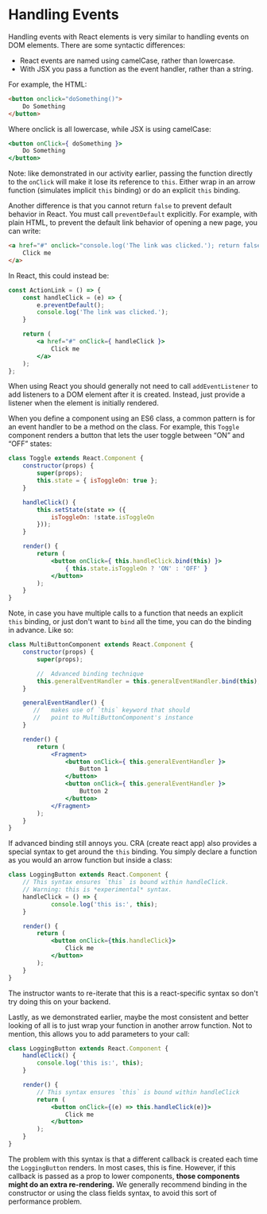 # Handling Events

Handling events with React elements is very similar to handling events on DOM elements. There are some syntactic differences:

- React events are named using camelCase, rather than lowercase.
- With JSX you pass a function as the event handler, rather than a string.

For example, the HTML:

```html
<button onclick="doSomething()">
    Do Something
</button>
```

Where onclick is all lowercase, while JSX is using camelCase:

```jsx
<button onClick={ doSomething }>
    Do Something
</button>
```

Note: like demonstrated in our activity earlier, passing the function directly to the `onClick` will make it lose its reference to `this`. Either wrap in an arrow function (simulates implicit `this` binding) or do an explicit `this` binding.

Another difference is that you cannot return `false` to prevent default behavior in React. You must call `preventDefault` explicitly. For example, with plain HTML, to prevent the default link behavior of opening a new page, you can write:

```html
<a href="#" onclick="console.log('The link was clicked.'); return false">
    Click me
</a>
```

In React, this could instead be:

```jsx
const ActionLink = () => {
    const handleClick = (e) => {
        e.preventDefault();
        console.log('The link was clicked.');
    }

    return (        
        <a href="#" onClick={ handleClick }>
            Click me
        </a>
    );
};
```

When using React you should generally not need to call `addEventListener` to add listeners to a DOM element after it is created. Instead, just provide a listener when the element is initially rendered.

When you define a component using an ES6 class, a common pattern is for an event handler to be a method on the class. For example, this `Toggle` component renders a button that lets the user toggle between “ON” and “OFF” states:

```jsx
class Toggle extends React.Component {
    constructor(props) {
        super(props);
        this.state = { isToggleOn: true };
    }

    handleClick() {
        this.setState(state => ({
            isToggleOn: !state.isToggleOn
        }));
    }

    render() {
        return (
            <button onClick={ this.handleClick.bind(this) }>
                { this.state.isToggleOn ? 'ON' : 'OFF' }
            </button>
        );
    }
}
```

Note, in case you have multiple calls to a function that needs an explicit `this` binding, or just don't want to `bind` all the time, you can do the binding in advance. Like so:

```jsx
class MultiButtonComponent extends React.Component {
    constructor(props) {
        super(props);

        //  Advanced binding technique
        this.generalEventHandler = this.generalEventHandler.bind(this);
    }

    generalEventHandler() {
       //   makes use of `this` keyword that should 
       //   point to MultiButtonComponent's instance
    }

    render() {
        return (
            <Fragment>
                <button onClick={ this.generalEventHandler }>
                    Button 1
                </button>
                <button onClick={ this.generalEventHandler }>
                    Button 2
                </button>
            </Fragment>
        );
    }
}
```

If advanced binding still annoys you. CRA (create react app) also provides a special syntax to get around the `this` binding. You simply declare a function as you would an arrow function but inside a class:

```jsx
class LoggingButton extends React.Component {
    // This syntax ensures `this` is bound within handleClick.
    // Warning: this is *experimental* syntax.
    handleClick = () => {
            console.log('this is:', this);
    }

    render() {
        return (
            <button onClick={this.handleClick}>
                Click me
            </button>
        );
    }
}
```

The instructor wants to re-iterate that this is a react-specific syntax so don't try doing this on your backend.

Lastly, as we demonstrated earlier, maybe the most consistent and better looking of all is to just wrap your function in another arrow function. Not to mention, this allows you to add parameters to your call:

```jsx
class LoggingButton extends React.Component {
    handleClick() {
        console.log('this is:', this);
    }

    render() {
        // This syntax ensures `this` is bound within handleClick
        return (
            <button onClick={(e) => this.handleClick(e)}>
                Click me
            </button>
        );
    }
}
```

The problem with this syntax is that a different callback is created each time the `LoggingButton` renders. In most cases, this is fine. However, if this callback is passed as a prop to lower components, __those components might do an extra re-rendering.__ We generally recommend binding in the constructor or using the class fields syntax, to avoid this sort of performance problem.